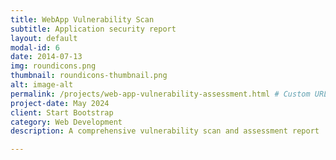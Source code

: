 ```yaml
---
title: WebApp Vulnerability Scan
subtitle: Application security report 
layout: default
modal-id: 6
date: 2014-07-13
img: roundicons.png
thumbnail: roundicons-thumbnail.png
alt: image-alt
permalink: /projects/web-app-vulnerability-assessment.html # Custom URL for the post
project-date: May 2024
client: Start Bootstrap  
category: Web Development
description: A comprehensive vulnerability scan and assessment report

---
```


